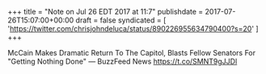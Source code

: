 +++
title = "Note on Jul 26 EDT 2017 at 11:7"
publishdate = 2017-07-26T15:07:00+00:00
draft = false
syndicated = [ 'https://twitter.com/chrisjohndeluca/status/890226955634790400?s=20' ]
+++

McCain Makes Dramatic Return To The Capitol, Blasts Fellow Senators For "Getting Nothing Done" — BuzzFeed News https://t.co/SMNT9gJJDl

